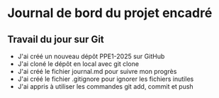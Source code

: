 # Journal de bord du projet encadré

## Travail du jour sur Git
- J'ai créé un nouveau dépôt PPE1-2025 sur GitHub
- J'ai cloné le dépôt en local avec git clone
- J'ai créé le fichier journal.md pour suivre mon progrès
- J'ai créé le fichier .gitignore pour ignorer les fichiers inutiles
- J'ai appris à utiliser les commandes git add, commit et push
